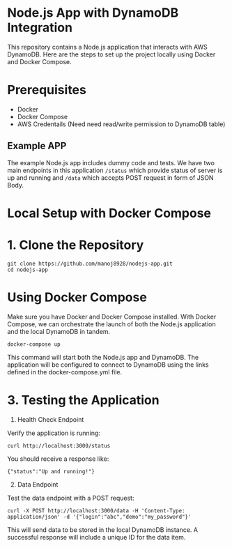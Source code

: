 # Node.js App with DynamoDB Integration
This repository contains a Node.js application that interacts with AWS DynamoDB. Here are the steps to set up the project locally using Docker and Docker Compose.

# Prerequisites
- Docker
- Docker Compose
- AWS Credentails (Need need read/write permission to DynamoDB table)

## Example APP
The example Node.js app includes dummy code and tests. We have two main endpoints in this application `/status` which provide status of server is up and running and `/data` which accepts POST request in form of JSON Body.

# Local Setup with Docker Compose

# 1. Clone the Repository

```shell
git clone https://github.com/manoj8928/nodejs-app.git
cd nodejs-app
```
# Using Docker Compose

Make sure you have Docker and Docker Compose installed. With Docker Compose, we can orchestrate the launch of both the Node.js application and the local DynamoDB in tandem.

```shell
docker-compose up
```
This command will start both the Node.js app and DynamoDB. The application will be configured to connect to DynamoDB using the links defined in the docker-compose.yml file.

# 3. Testing the Application

1. Health Check Endpoint

Verify the application is running:   

```shell
curl http://localhost:3000/status
```
You should receive a response like:

```shell
{"status":"Up and running!"}
```
2. Data Endpoint

Test the data endpoint with a POST request:

```shell
curl -X POST http://localhost:3000/data -H 'Content-Type: application/json' -d '{"login":"abc","demo":"my_password"}'
```
This will send data to be stored in the local DynamoDB instance. A successful response will include a unique ID for the data item.

